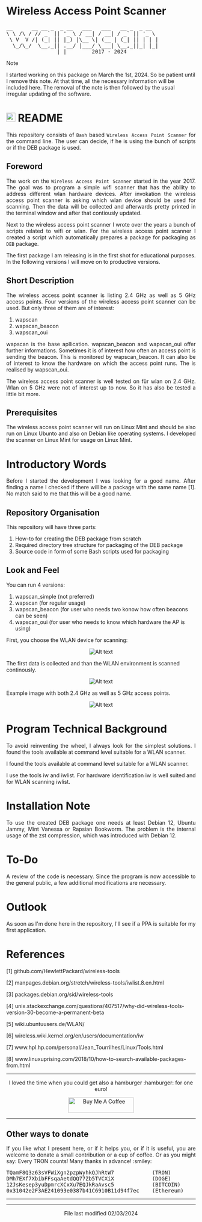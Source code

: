 # Wireless Access Point Scanner

<pre>
__      __ __ _  _ __   ___   ___   __ _  _ __     
\ \ /\ / // _` || '_ \ / __| / __| / _` || '_ \    
 \ V  V /| (_| || |_) |\__ \| (__ | (_| || | | |   
  \_/\_/  \__,_|| .__/ |___/ \___| \__,_||_| |_|   
                |_|        2017 - 2024                            
</pre>

> [!NOTE]
> I started working on this package on March the 1st, 2024. So be patient until I remove this note. At that time, all the necessary information will be included here. The removal of the note is then followed by the usual irregular updating of the software.

# <img src="wlan1.png" width="24" alt="Alt text" title="Optional title"> README

<p align="justify">This repository consists of <code>Bash</code> based <code>Wireless Access Point Scanner</code> for the command line. The user can decide, if he is using the bunch of scripts or if the DEB package is used.</p>

## Foreword

<p align="justify">The work on the <code>Wireless Access Point Scanner</code> started in the year 2017. The goal was to program a simple wifi scanner that has the ability to address different wlan hardware devices. After invokation the wireless access point scanner is asking which wlan device should be used for scanning. Then the data will be collected and afterwards pretty printed in the terminal window and after that contiously updated.</p>
    
<p align="justify">Next to the wireless access point scanner I wrote over the years a bunch of scripts related to wifi or wlan. For the wireless access point scanner I created a script which automatically prepares a package for packaging as <code>DEB</code> package.</p>

<p align="justify">The first package I am releasing is in the first shot for educational purposes. In the following versions I will move on to productive versions.</p>

## Short Description

<p align="justify">The wireless access point scanner is listing 2.4 GHz as well as 5 GHz access points. Four versions of the wireless access point scanner can be used. But only three of them are of interest:</p>

1. wapscan
2. wapscan_beacon
4. wapscan_oui
  
<p align="justify">wapscan is the base apllication. wapscan_beacon and wapscan_oui offer further informations. Sometimes it is of interest how often an access point is sending the beacon. This is monitored by wapscan_beacon. It can also be of interest to know the hardware on which the access point runs. The is realised by wapscan_oui.</p>

<p align="justify">The wireless access point scanner is well tested on für wlan on 2.4 GHz. Wlan on 5 GHz were not of interest up to now. So it has also be tested a little bit more.</p>

## Prerequisites

<p align="justify">The wireless access point scanner will run on Linux Mint and should be also run on Linux Ubunto and also on Debian like operating systems. I developed 
 the scanner on Linux Mint for usage on Linux Mint.</p>

# Introductory Words

<p align="justify">Before I started the development I was looking for a good name. After finding a name I checked if there will be a package with the same name [1]. No match said to me that this will be a good name.</p>

## Repository Organisation 

This repository will have three parts:

1. How-to for creating the DEB package from scratch
2. Required directory tree structure for packaging of the DEB package 
3. Source code in form of some Bash scripts used for packaging

## Look and Feel

<p align="justify">You can run 4 versions:</p>

1. wapscan_simple (not preferred)
2. wapscan        (for regular usage)
3. wapscan_beacon (for user who needs two konow how often beacons can be seen)
4. wapscan_oui    (for user who needs to know which hardware the AP is using)

First, you choose the WLAN device for scanning:

<center>
<img src="\IMAGES\image1.png" alt="Alt text" title="Optional title">
</center>

The first data is collected and than the WLAN environment is scanned continously.

<center>
<img src="\IMAGES\image2.png" alt="Alt text" title="Optional title">
</center>

Example image with both 2.4 GHz as well as 5 GHz access points.

<center>
<img src="\IMAGES\image3.png" alt="Alt text" title="Optional title">
</center>

# Program Technical Background

<p align="justify">To avoid reinventing the wheel, I always look for the simplest solutions. I found the tools available at command level suitable for a WLAN scanner.</p>

<p align="justify">I found the tools available at command level suitable for a WLAN scanner.</p>

<p align="justify">I use the tools iw and iwlist. For hardware identification iw is well suited and for WLAN scanning iwlist.</p>

# Installation Note

<p align="justify">To use the created DEB package one needs at least Debian 12, Ubuntu Jammy, Mint Vanessa or Rapsian Bookworm. The problem is the internal usage of the zst compression, which was introduced with Debian 12.</p>

# To-Do

<p align="justify">A review of the code is necessary. Since the program is now accessible to the general public, a few additional modifications are necessary.</p>


# Outlook

<p align="justify">As soon as I'm done here in the repository, I'll see if a PPA is suitable for my first application.</p>

# References

[1]    github.com/HewlettPackard/wireless-tools

[2]    manpages.debian.org/stretch/wireless-tools/iwlist.8.en.html   

[3]    packages.debian.org/sid/wireless-tools

[4]    unix.stackexchange.com/questions/407517/why-did-wireless-tools-version-30-become-a-permanent-beta

[5]    wiki.ubuntuusers.de/WLAN/

[6]    wireless.wiki.kernel.org/en/users/documentation/iw

[7]    www&#8203;.hpl.hp.com/personal/Jean_Tourrilhes/Linux/Tools.html

[8]    www&#8203;.linuxuprising.com/2018/10/how-to-search-available-packages-from.html

<hr width="100%" size="2">

<p align="center">I loved the time when you could get also a hamburger :hamburger: for one euro!</p>

<p align="center">
<a target="_blank" href="https://www.buymeacoffee.com/zentrocdot"><img src="\IMAGES\greeen-button.png" alt="Buy Me A Coffee" height="41" width="174"></a>
</p>

<hr width="100%" size="2">

## Other ways to donate

<p align="justify">If you like what I present here, or if it helps you, or if it is useful, you are welcome to donate a small contribution or a cup of coffee. Or as you might say: Every TRON counts! Many thanks in advance! :smiley:</p>

<pre>TQamF8Q3z63sVFWiXgn2pzpWyhkQJhRtW7            (TRON)
DMh7EXf7XbibFFsqaAetdQQ77Zb5TVCXiX            (DOGE)
12JsKesep3yuDpmrcXCxXu7EQJkRaAvsc5            (BITCOIN)
0x31042e2F3AE241093e0387b41C6910B11d94f7ec    (Ethereum)</pre>
    
<hr width="100%" size="2">

<hr width="100%" size="2">

<p align="center">File last modified 02/03/2024</p>
